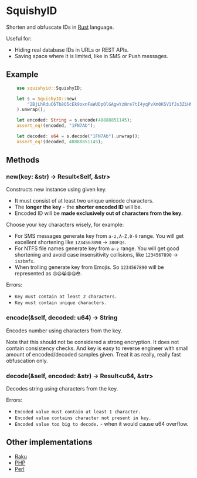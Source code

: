 # SquishyID

Shorten and obfuscate IDs in [Rust](https://www.rust-lang.org/) language.

Useful for:

* Hiding real database IDs in URLs or REST APIs.
* Saving space where it is limited, like in SMS or Push messages.

## Example

```rust
    use squishyid::SquishyID;

    let s = SquishyID::new(
        "2BjLhRduC6Tb8Q5cEk9oxnFaWUDpOlGAgwYzNre7tI4yqPvXm0KSV1fJs3ZiHM"
    ).unwrap();

    let encoded: String = s.encode(48888851145);
    assert_eq!(encoded, "1FN7Ab");

    let decoded: u64 = s.decode("1FN7Ab").unwrap();
    assert_eq!(decoded, 48888851145);
```

## Methods

### new(key: &str) -> Result<Self, &str>

Constructs new instance using given key.

* It must consist of at least two unique unicode characters.
* The **longer the key** - the **shorter encoded ID** will be.
* Encoded ID will be **made exclusively out of characters from the key**.

Choose your key characters wisely, for example:

* For SMS messages generate key from `a-z,A-Z,0-9` range. You will get excellent shortening like `1234567890` -> `380FQs`.
* For NTFS file names generate key from `a-z` range. You will get good shortening and avoid case insensitivity collisions, like `1234567890` -> `iszbmfx`.
* When trolling generate key from Emojis. So `1234567890` will be represented as `😣😄😹😧😋😳`.

Errors:

* `Key must contain at least 2 characters.`
* `Key must contain unique characters.`

### encode(&self, decoded: u64) -> String

Encodes number using characters from the key.

Note that this should not be considered a strong encryption.
It does not contain consistency checks.
And key is easy to reverse engineer with small amount of encoded/decoded samples given.
Treat it as really, really fast obfuscation only.

### decode(&self, encoded: &str) -> Result<u64, &str>

Decodes string using characters from the key.

Errors:

* `Encoded value must contain at least 1 character.`
* `Encoded value contains character not present in key.`
* `Encoded value too big to decode.` - when it would cause u64 overflow.


## Other implementations

* [Raku](https://github.com/bbkr/TinyID)
* [PHP](https://github.com/krowinski/tinyID)
* [Perl](http://search.cpan.org/~bbkr/Integer-Tiny-0.3/lib/Integer/Tiny.pm)
